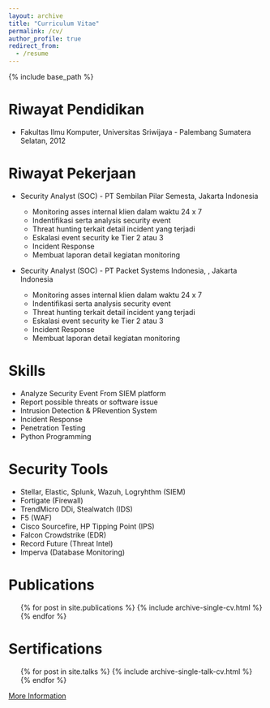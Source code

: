 ```yaml
---
layout: archive
title: "Curriculum Vitae"
permalink: /cv/
author_profile: true
redirect_from:
  - /resume
---
```


{% include base_path %}

Riwayat Pendidikan 
======
* Fakultas Ilmu Komputer, Universitas Sriwijaya - Palembang Sumatera Selatan, 2012

Riwayat Pekerjaan 
======
* Security Analyst (SOC) - PT Sembilan Pilar Semesta, Jakarta Indonesia
  * Monitoring asses internal klien dalam waktu 24 x 7
  * Indentifikasi serta analysis security event
  * Threat hunting terkait detail incident yang terjadi
  * Eskalasi event security ke Tier 2 atau 3
  * Incident Response
  * Membuat laporan detail kegiatan monitoring 

* Security Analyst (SOC) - PT Packet Systems Indonesia, , Jakarta Indonesia
  * Monitoring asses internal klien dalam waktu 24 x 7
  * Indentifikasi serta analysis security event
  * Threat hunting terkait detail incident yang terjadi
  * Eskalasi event security ke Tier 2 atau 3
  * Incident Response
  * Membuat laporan detail kegiatan monitoring 
  
Skills
======
* Analyze Security Event From SIEM platform
* Report possible threats or software issue
* Intrusion Detection & PRevention System
* Incident Response
* Penetration Testing
* Python Programming

Security Tools
======
* Stellar, Elastic, Splunk, Wazuh, Logryhthm (SIEM)
* Fortigate (Firewall)
* TrendMicro DDi, Stealwatch (IDS)
* F5 (WAF)
* Cisco Sourcefire, HP Tipping Point (IPS)
* Falcon Crowdstrike (EDR)
* Record Future (Threat Intel)
* Imperva (Database Monitoring)

Publications
======
  <ul>{% for post in site.publications %}
    {% include archive-single-cv.html %}
  {% endfor %}</ul>
  
Sertifications
======
  <ul>{% for post in site.talks %}
    {% include archive-single-talk-cv.html %}
  {% endfor %}</ul>
  
[More Information]()
